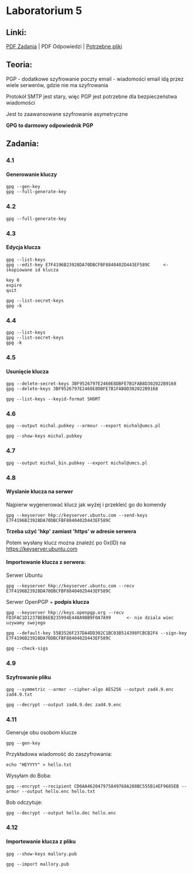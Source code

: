 # Laboratorium 5

## Linki:
[PDF Zadania](/Lab%205/lab4-student.pdf) | PDF Odpowiedzi | [Potrzebne pliki](/Lab%205/Pliki-4.zip)

## Teoria:

PGP - dodatkowe szyfrowanie poczty email - wiadomości email idą przez wiele serwerów, gdzie nie ma szyfrowania

Protokół SMTP jest stary, więc PGP jest potrzebne dla bezpieczeństwa wiadomości

Jest to zaawansowane szyfrowanie asymetryczne

**GPG to darmowy odpowiednik PGP**

## Zadania:

### 4.1

#### Generowanie kluczy
```
gpg --gen-key
gpg --full-generate-key
```


### 4.2
```
gpg --full-generate-key
```

### 4.3

#### Edycja klucza
```
gpg --list-keys
gpg --edit-key E7F4196B23928DA70DBCFBF8840402D443EF589C		<- skopiowane id klucza

key 0
expire
quit

gpg --list-secret-keys
gpg -k 
```

### 4.4
```
gpg --list-keys
gpg --list-secret-keys
gpg -k 
```

### 4.5

#### Usunięcie klucza
```
gpg --delete-secret-keys 3BF9526797E2460E8DBFE7B1FAB8D302022B9168
gpg --delete-keys 3BF9526797E2460E8DBFE7B1FAB8D302022B9168 

gpg --list-keys --keyid-format SHORT
```

### 4.6
```
gpg --output michal.pubkey --armour --export michal@umcs.pl

gpg --show-keys michal.pubkey
```

### 4.7
```
gpg --output michal_bin.pubkey --export michal@umcs.pl
```

### 4.8

#### Wyslanie klucza na serwer
Najpierw wygenerować klucz jak wyżej i przekleić go do komendy
```
gpg --keyserver hkp://keyserver.ubuntu.com --send-keys E7F4196B23928DA70DBCFBF8840402D443EF589C
``` 
**Trzeba użyć 'hkp' zamiast 'https' w adresie serwera**

Potem wysłany klucz mozna znaleźć po 0x(ID) na https://keyserver.ubuntu.com

#### Importowanie klucza z serwera:
Serwer Ubuntu
```
gpg --keyserver hkp://keyserver.ubuntu.com --recv E7F4196B23928DA70DBCFBF8840402D443EF589C
```

Serwer OpenPGP + **podpis klucza**
```
gpg --keyserver hkp://keys.openpgp.org --recv FD3FAC1D1237BEB6EB235994E448A9BB9F0A7A99		<- nie dziala wiec uzywamy swojego

gpg --default-key 55B3526F237DA4DD302C1BC03B514398FCBCB2F4 --sign-key E7F4196B23928DA70DBCFBF8840402D443EF589C

gpg --check-sigs
```

### 4.9

#### Szyfrowanie pliku
```
gpg --symmetric --armor --cipher-algo AES256 --output zad4.9.enc zad4.9.txt

gpg --decrypt --output zad4.9.dec zad4.9.enc 
```

### 4.11
Generuje obu osobom klucze 
```
gpg --gen-key
```

Przykładowa wiadomość do zaszyfrowania:
```
echo "HEYYYY" > hello.txt 
```

Wysyłam do Boba:
```
gpg --encrypt --recipient CD6AA462047975849768A288BC555B14EF9685EB --armor --output hello.enc hello.txt
```

Bob odczytuje:
```
gpg --decrypt --output hello.dec hello.enc
```

### 4.12

#### Importowanie klucza z pliku
```
gpg --show-keys mallory.pub 

gpg --import mallory.pub
```

